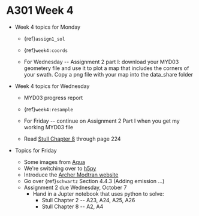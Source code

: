 # A301 Week 4

* Week 4 topics for Monday

  * {ref}`assign1_sol`

  * {ref}`week4:coords`

  * For Wednesday -- Assignment 2 part I: download your MYD03 geometery file and use it
    to plot a map that includes the corners of your swath.  Copy a png
    file with your map into the data_share folder

* Week 4 topics for Wednesday

  * MYD03 progress report

  * {ref}`week4:resample`

  * For Friday -- continue on Assignment 2 Part I when you get my working MYD03 file

  * Read [Stull Chapter 8](https://www.eoas.ubc.ca/books/Practical_Meteorology/prmet102/Ch08-satellite_radar-v102b.pdf) through page 224

* Topics for Friday

  * Some images from [Aqua](https://directory.eoportal.org/web/eoportal/satellite-missions/content/-/article/aqua)
  * We're switching over to [h5py](http://www.h5py.org/)  
  * Introduce the [Archer Modtran website](http://climatemodels.uchicago.edu/modtran/)  
  * Go over {ref}`schwartz`  Section 4.4.3 (Adding emission ...)
  * Assignment 2 due Wednesday, October 7  
    - Hand in a Jupter notebook that uses python to solve:
      - Stull Chapter 2 -- A23, A24, A25, A26
      - Stull Chapter 8 -- A2, A4
